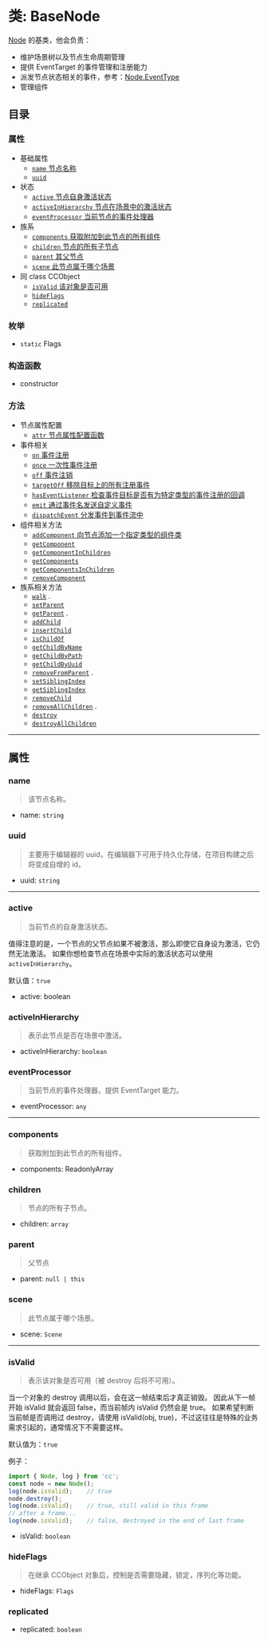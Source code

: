# 类: BaseNode
[Node](SceneGraph_Class_Node.md "Node类") 的基类，他会负责：

- 维护场景树以及节点生命周期管理
- 提供 EventTarget 的事件管理和注册能力
- 派发节点状态相关的事件，参考：[Node.EventType](SceneGraph_Class_Node.md#EventType_index "点击查看 “节点—事件类型”")
- 管理组件

## 目录
### 属性
* 基础属性
  * [`name` 节点名称](#name)
  * [`uuid`](#uuid "uuid")
* 状态
  * [`active` 节点自身激活状态](#active)
  * [`activeInHierarchy` 节点在场景中的激活状态](#activeInHierarchy)
  * [`eventProcessor` 当前节点的事件处理器](#eventProcessor)
* 族系
  * [`components` 获取附加到此节点的所有组件](#components)
  * [`children` 节点的所有子节点](#children)
  * [`parent` 其父节点](#parent)
  * [`scene` 此节点属于哪个场景](#scene)
* 同 class CCObject
  * [`isValid` 该对象是否可用](#isValid)
  * [`hideFlags`](#hideFlags)
  * [`replicated`](#replicated)

### 枚举
* `static` Flags

### 构造函数
* constructor

### 方法
* 节点属性配置
  *  [`attr` 节点属性配置函数](#attr)
* 事件相关
  *  [`on` 事件注册](#on)
  *  [`once` 一次性事件注册](#once)
  *  [`off` 事件注销](#off)
  *  [`targetOff` 移除目标上的所有注册事件](#targetOff)
  *  [`hasEventListener` 检查事件目标是否有为特定类型的事件注册的回调](#hasEventListener)
  *  [`emit` 通过事件名发送自定义事件](#emit)
  *  [`dispatchEvent` 分发事件到事件流中](#dispatchEvent)
* 组件相关方法
  *  [`addComponent` 向节点添加一个指定类型的组件类](#addComponent)
  *  [`getComponent`](#getComponent)
  *  [`getComponentInChildren`](#getComponentInChildren)
  *  [`getComponents`](#getComponents)
  *  [`getComponentsInChildren`](#getComponentsInChildren)
  *  [`removeComponent`](#removeComponent)
* 族系相关方法
  *  [`walk`](#walk)
.
  *  [`setParent`](#setParent)
  *  [`getParent`](#getParent)
.
  *  [`addChild`](#addChild)
  *  [`insertChild`](#insertChild)
  *  [`isChildOf`](#isChildOf)
  *  [`getChildByName`](#getChildByName)
  *  [`getChildByPath`](#getChildByPath)
  *  [`getChildByUuid`](#getChildByUuid)
  *  [`removeFromParent`](#removeFromParent)
.
  *  [`setSiblingIndex`](#setSiblingIndex)
  *  [`getSiblingIndex`](#getSiblingIndex)
  *  [`removeChild`](#removeChild)
  *  [`removeAllChildren`](#removeAllChildren)
.
  *  [`destroy`](#destroy)
  *  [`destroyAllChildren`](#destroyAllChildren)






------
## 属性
### name
> 该节点名称。

- name: `string`

### uuid
> 主要用于编辑器的 uuid，在编辑器下可用于持久化存储，在项目构建之后将变成自增的 id。

- uuid: `string`

------
### active
> 当前节点的自身激活状态。

值得注意的是，一个节点的父节点如果不被激活，那么即使它自身设为激活，它仍然无法激活。 如果你想检查节点在场景中实际的激活状态可以使用 `activeInHierarchy`。

默认值：`true`

- active: boolean

### activeInHierarchy
> 表示此节点是否在场景中激活。

- activeInHierarchy: `boolean`

### eventProcessor
> 当前节点的事件处理器，提供 EventTarget 能力。

- eventProcessor: `any`

------
### components
> 获取附加到此节点的所有组件。

- components: ReadonlyArray<Component>

### children
> 节点的所有子节点。

- children: `array`

### parent
> 父节点

- parent: `null | this`

### scene
> 此节点属于哪个场景。

- scene: `Scene`

------
### isValid
> 表示该对象是否可用（被 destroy 后将不可用）。

当一个对象的 destroy 调用以后，会在这一帧结束后才真正销毁。
因此从下一帧开始 isValid 就会返回 false，而当前帧内 isValid 仍然会是 true。
如果希望判断当前帧是否调用过 destroy，请使用 isValid(obj, true)，不过这往往是特殊的业务需求引起的，通常情况下不需要这样。

默认值为：`true`

例子：
```typescript
import { Node, log } from 'cc';
const node = new Node();
log(node.isValid);    // true
node.destroy();
log(node.isValid);    // true, still valid in this frame
// after a frame...
log(node.isValid);    // false, destroyed in the end of last frame
```
- isValid: `boolean`

### hideFlags
> 在继承 CCObject 对象后，控制是否需要隐藏，锁定，序列化等功能。

- hideFlags: `Flags`

### replicated
- replicated: `boolean`
